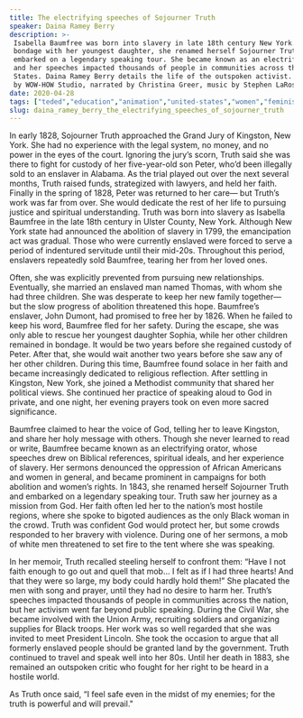 ```yaml
---
title: The electrifying speeches of Sojourner Truth
speaker: Daina Ramey Berry
description: >-
 Isabella Baumfree was born into slavery in late 18th century New York. Fleeing
 bondage with her youngest daughter, she renamed herself Sojourner Truth and
 embarked on a legendary speaking tour. She became known as an electrifying orator
 and her speeches impacted thousands of people in communities across the United
 States. Daina Ramey Berry details the life of the outspoken activist. [Directed
 by WOW-HOW Studio, narrated by Christina Greer, music by Stephen LaRosa].
date: 2020-04-28
tags: ["teded","education","animation","united-states","women","feminism","slavery","race","history","activism","speech","war","religion","storytelling"]
slug: daina_ramey_berry_the_electrifying_speeches_of_sojourner_truth
---
```


In early 1828, Sojourner Truth approached the Grand Jury of Kingston, New York. She had no
experience with the legal system, no money, and no power in the eyes of the court.
Ignoring the jury’s scorn, Truth said she was there to fight for custody of her
five-year-old son Peter, who’d been illegally sold to an enslaver in Alabama. As the
trial played out over the next several months, Truth raised funds, strategized with
lawyers, and held her faith. Finally in the spring of 1828, Peter was returned to her
care— but Truth’s work was far from over. She would dedicate the rest of her life to
pursuing justice and spiritual understanding. Truth was born into slavery as Isabella
Baumfree in the late 18th century in Ulster County, New York. Although New York state had
announced the abolition of slavery in 1799, the emancipation act was gradual. Those who
were currently enslaved were forced to serve a period of indentured servitude until their
mid-20s. Throughout this period, enslavers repeatedly sold Baumfree, tearing her from her
loved ones.

Often, she was explicitly prevented from pursuing new relationships. Eventually, she
married an enslaved man named Thomas, with whom she had three children. She was desperate
to keep her new family together— but the slow progress of abolition threatened this
hope. Baumfree’s enslaver, John Dumont, had promised to free her by 1826. When he failed
to keep his word, Baumfree fled for her safety. During the escape, she was only able to
rescue her youngest daughter Sophia, while her other children remained in bondage. It
would be two years before she regained custody of Peter. After that, she would wait 
another two years before she saw any of her other children. During this time, Baumfree
found solace in her faith and became increasingly dedicated to religious reflection.
After settling in Kingston, New York, she joined a Methodist community that shared her
political views. She continued her practice of speaking aloud to God in private, and one
night, her evening prayers took on even more sacred significance.

Baumfree claimed to hear the voice of God, telling her to leave Kingston, and share her
holy message with others. Though she never learned to read or write, Baumfree became known
 as an electrifying orator, whose speeches drew on Biblical references, spiritual ideals,
 and her experience of slavery. Her sermons denounced the oppression of African Americans
and women in general, and became prominent in campaigns for both abolition and women’s
rights. In 1843, she renamed herself Sojourner Truth and embarked on a legendary 
speaking tour. Truth saw her journey as a mission from God. Her faith often led her to
the nation’s most hostile regions, where she spoke to bigoted audiences as the only Black
woman in the crowd. Truth was confident God would protect her, but some crowds responded 
to her bravery with violence. During one of her sermons, a mob of white men threatened to
set fire to the tent where she was speaking.

In her memoir, Truth recalled steeling herself to confront them: “Have I not faith enough
to go out and quell that mob… I felt as if I had three hearts! And that they were so
large, my body could hardly hold them!” She placated the men with song and prayer, until
they had no desire to harm her. Truth’s speeches impacted thousands of people in
communities across the nation, but her activism went far beyond public speaking. During
the Civil War, she became involved with the Union Army, recruiting soldiers and organizing
 supplies for Black troops. Her work was so well regarded that she was invited to meet
President Lincoln. She took the occasion to argue that all formerly enslaved people
should be granted land by the government. Truth continued to travel and speak well into
her 80s. Until her death in 1883, she remained an outspoken critic who fought for her
right to be heard in a hostile world.

As Truth once said, “I feel safe even in the midst of my enemies; for the truth is
powerful and will prevail."

<!--
ad_duration=0
event="TED-Ed"
external_start_time=0
intro_duration=0
is_subtitle_required="False"
is_talk_featured="False"
language="en"
language_swap="False"
native_language="en"
number_of_related_talks=6
number_of_speakers=1
number_of_subtitled_videos=0
number_of_tags=14
number_of_talk_download_languages=13
number_of_talk_more_resources=0
number_of_talk_recommendations=0
number_of_talks_take_actions=0
post_ad_duration=0
published_timestamp="2020-04-30 14:30:33"
recording_date="2020-04-28"
speaker_is_published=0
speaker_name="Daina Ramey Berry"
talk_name="The electrifying speeches of Sojourner Truth"
talks_tags=["teded","education","animation","united-states","women","feminism","slavery","race","history","activism","speech","war","religion","storytelling"]
url_photo_talk="https://s3.amazonaws.com/talkstar-photos/uploads/10bc03a4-49b9-4096-8cb8-c3d0b2bccb3a/sojournertextless.jpg"
url_webpage="https://www.ted.com/talks/daina_ramey_berry_the_electrifying_speeches_of_sojourner_truth"
video_type_name="TED-Ed Original"
-->